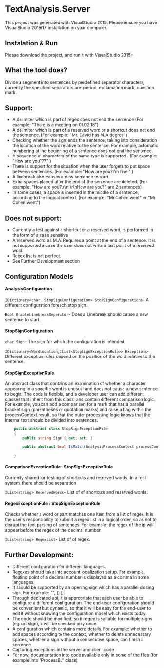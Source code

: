 # TextAnalysis.Server

This project was generated with VisualStudio 2015.
Please ensure you have VisualStudio 2015/17 installation on your computer.

## Instalation & Run
Please download the project, and run it with VisualStudio 2015+

## What the tool does?
Divide a segment into sentences by predefined separator characters, currently the specified separators are: period, exclamation mark, question mark.

## Support:
- A delimiter which is part of regex does not end the sentence (For example: "There is a meeting on 01.02.18")
- A delimiter which is part of a reserved word or a shortcut does not end the sentence. (For example: "Mr. David has M.A degree")
- Checking whether the sign ends the sentence, taking into consideration the location of the word relative to the sentence. For example, automatic numbering at the beginning of a sentence does not end the sentence.
- A sequence of characters of the same type is supported . (For example: "How are you???" )
- There is support for the situation when the user forgets to put space between sentences. (For example: "How are you?I'm fine." )
- A linebreak also causes a new sentence to start.
- Extra spaces placed after the end of the sentence are deleted. (For example: "How are you?\r\n  \r\nHow are you?" are 2 sentences) 
- In some cases, a space is inserted in the middle of a sentence, according to the logical context. (For example: "Mr.Cohen went" => "Mr. Cohen went")

## Does not support:
- Currently a test against a shortcut or a reserved word, is performed in the form of a case sensitive
- A reserved word as M.A. Requires a point at the end of a sentence. It is not supported a case the user does not write a last point of a reserved word.
- Regex list is not perfect.
- See Further Development section

## Configuration Models

#### AnalysisConfiguration 
```IDictionary<char, StopSignConfiguration> StopSignConfigurations```- A different configuration foreach stop sign.

```Bool EnableLinebreakSeperator```- Does a Linebreak should cause a new sentence to start.

#### StopSignConfiguration
```char Sign```- The sign for which the configuration is intended

```IDictionary<WordLocation,IList<StopSignExceptionRule>> Exceptions```- Different exception rules depend on the position of the word relative to the sentence.


#### StopSignExceptionRule
An abstract class that contains an examination of whether a character appearing in a specific word is unusual and does not cause a new sentence to begin.
The code is flexible, and a developer user can add different classes that inherit from this class, and contain different comparison logic.
For example, you can add a comparison for a mark that has a parallel bracket sign (parentheses or quotation marks) and raise a flag within the processContext.result, so that the outer processing logic knows that the internal text should be divided into sentences.

```cs
    public abstract class StopSignExceptionRule
    {
        public string Sign { get; set; }

        public abstract bool IsMatch(AnalysisProcessContext processContext);

    }
```

#### ComparisonExceptionRule : StopSignExceptionRule
Currently shared for testing of shortcuts and reserved words. In a real system, there should be separation

```IList<string> ReservedWords```- List of of shortcuts and reserved words.

#### RegexExceptionRule : StopSignExceptionRule
Checks whether a word or part matches one item from a list of regex. 
It is the user's responsibility to submit a regex list in a logical order, so as not to disrupt the text parsing of sentences.
For example: the regex of the ip will appear before the regex of the decimal number.

```IList<string> RegexList```- List of of regex.

## Further Development:
- Different configuration for different languages.
- Regexes should take into account localization setup. For example, floating point of a decimal number is displayed as a comma in some languages.
- It should be supported by an opening sign which has a parallel closing sign. For example: "", () [].
- Through dedicated api, it is appropriate that each user be able to configure a different configuration.
The end-user configuration should be convenient but dynamic, so that it will be easy for the end-user to edit it without knowing the configuration model which exists today.
- The code should be modified, so if regex is suitable for multiple signs (eg. url sign), it will be checked only once.
- A configuration which contains more details. For example: whether to add spaces according to the context, whether to delete unnecessary spaces, whether a sign without a consecutive space, can finish a sentence.
- Capturing exceptions in the server and client code
- For now, documentation into code available only in some of the files (for example into "ProcessBL" class)
